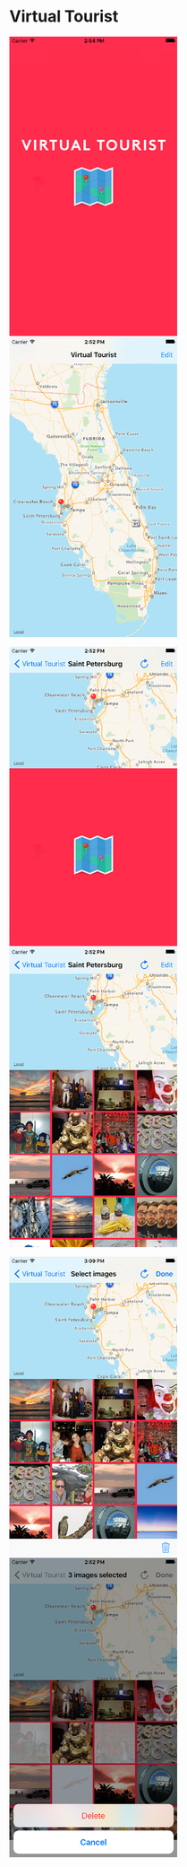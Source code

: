 # Virtual Tourist 

![screenshot01](https://raw.githubusercontent.com/990adjustments/VirtualTourist/master/ScreenShots/iOS-Simulator-Screen-Shot-01.png)    ![screenshot02](https://raw.githubusercontent.com/990adjustments/VirtualTourist/master/ScreenShots/iOS-Simulator-Screen-Shot-02.png)

![screenshot01](https://raw.githubusercontent.com/990adjustments/VirtualTourist/master/ScreenShots/iOS-Simulator-Screen-Shot-03.png)    ![screenshot03](https://raw.githubusercontent.com/990adjustments/VirtualTourist/master/ScreenShots/iOS-Simulator-Screen-Shot-04.png)

![screenshot03](https://raw.githubusercontent.com/990adjustments/VirtualTourist/master/ScreenShots/iOS-Simulator-Screen-Shot-05.png)    ![screenshot03](https://raw.githubusercontent.com/990adjustments/VirtualTourist/master/ScreenShots/iOS-Simulator-Screen-Shot-06.png)

